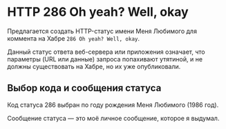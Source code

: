 # HTTP 286 Oh yeah? Well, okay
Предлагается создать HTTP-статус имени Меня Любимого для коммента на Хабре `286 Oh yeah? Well, okay`.

Данный статус ответа веб-сервера или приложения означает, что параметры (URL или данные) запроса попахивают утятиной, и не должны существовать на Хабре, но их уже опубликовали.


## Выбор кода и сообщения статуса
Код статуса 286 выбран по году рождения Меня Любимого (1986 год).

Сообщение статуса — это моё личное сообщение, которое я выдумал. 
